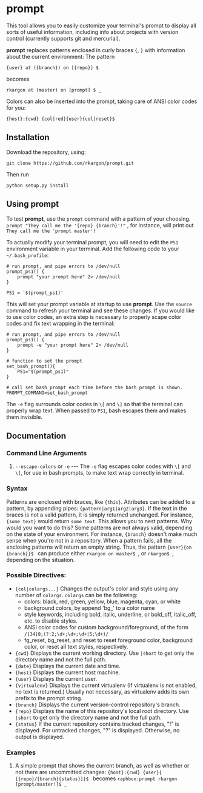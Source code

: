 # **prompt**

This tool allows you to easily customize your terminal's prompt to display all sorts of useful information, including info about projects with version control (currently supports git and mercurial). 

**prompt** replaces patterns enclosed in curly braces `{`, `}` with information about the current environment:
The pattern

    {user} at ({branch}) on [{repo}] $
    
becomes 

    rkargon at (master) on [prompt] $ _

Colors can also be inserted into the prompt, taking care of ANSI color codes for you:

    {host}:{cwd} {col|red}{user}{col|reset}$
    
## Installation
Download the repository, using:

    git clone https://github.com/rkargon/prompt.git

Then run  
    
    python setup.py install

## Using prompt
To test **prompt**, use the `prompt` command with a pattern of your choosing. 
`prompt "They call me the '{repo} {branch}'!"` , for instance, will print out `They call me the 'prompt master'!`

To actually modify your terminal prompt, you will need to edit the `PS1` environment variable in your terminal. Add the following code to your `~/.bash_profile`:

	# run prompt, and pipe errors to /dev/null
	prompt_ps1() {
	    prompt "your prompt here" 2> /dev/null
	}
	
	PS1 = '$(prompt_ps1)'

This will set your prompt variable at startup to use **prompt**. Use the `source` command to refresh your terminal and see these changes. If you would like to use color codes, an extra step is necessary to properly scape color codes and fix text wrapping in the terminal:

    # run prompt, and pipe errors to /dev/null
	prompt_ps1() {
	    prompt -e "your prompt here" 2> /dev/null
	}
	
	# function to set the prompt
	set_bash_prompt(){
		PS1="$(prompt_ps1)"
    }

	# call set_bash_prompt each time before the bash prompt is shown.
    PROMPT_COMMAND=set_bash_prompt

The `-e` flag surrounds color codes in `\[` and `\]` so that the terminal can properly wrap text. When passed to `PS1`, bash escapes them and makes them invisible. 

## Documentation

### Command Line Arguments
 1. `--escape-colors` or `-e`  --- The  `-e` flag escapes color codes with `\[` and `\]`, for use in bash prompts, to make text wrap correctly in terminal. 

### Syntax
Patterns are enclosed with braces, like `{this}`. Attributes can be added to a pattern, by appending pipes: `{pattern|arg1|arg2|arg3}`.  If the text in the braces is not a valid pattern, it is simply returned unchanged. For instance, `{some text}` would return `some text`.  This allows you to nest patterns. Why would you want to do this? Some patterns are not always valid, depending on the state of your environment. For instance, `{branch}` doesn't make much sense when you're not in a repository. When a pattern fails, all the enclosing patterns will return an empty string. Thus, the pattern `{user}{on {branch}}$ ` can produce either `rkargon on master$ `, or `rkargon$ `,  depending on the situation. 

### Possible Directives:
- `{col|colargs...}` Changes the output's color and style using any number of  `colargs`. `colargs` can be the following:
	- colors: black, red, green, yellow, blue, magenta, cyan, or white
	- background colors, by append 'bg_' to a color name
	- style keywords, including bold, italic, underline, or bold_off, italic_off, etc. to disable styles.
	- ANSI color codes for custom background/foreground, of the form `/[34]8;(?:2;\d+;\d+;\d+|5;\d+)/`
	- fg_reset, bg_reset, and reset to reset foreground color, background color, or reset all text styles, respectively. 
- `{cwd}` Displays the current working directory. Use `|short` to get only the directory name and not the full path.
- `{date}` Displays the current date and time.
- `{host}` Displays the current host machine.
- `{user}` Displays the current user. 
- `{virtualenv}` Displays the current virtualenv (If virtualenv is not enabled, no text is returned.) Usually not necessary, as virtualenv adds its own prefix to the prompt string.
- `{branch}` Displays the current version-control repository's branch.
- `{repo}` Displays the name of this repository's local root directory. Use `|short` to get only the directory name and not the full path.
- `{status}` If the current repository contains tracked changes, "!" is displayed. For untracked changes, "?" is displayed. Otherwise, no output is displayed.

### Examples
1. A simple prompt that shows the current branch, as well as whether or not there are uncommitted changes:
`{host}:{cwd} {user}{ [{repo}/{branch}{status}]}$ ` becomes
`raphbox:prompt rkargon [prompt/master!]$ _`
